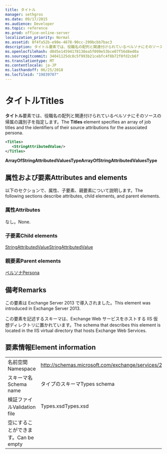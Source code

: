 ```yaml
---
title: タイトル
manager: sethgros
ms.date: 09/17/2015
ms.audience: Developer
ms.topic: reference
ms.prod: office-online-server
localization_priority: Normal
ms.assetid: 8f4fa52b-e98e-4678-90cc-299bcbb7bac3
description: タイトル要素では、役職名の配列と関連付けられているペルソナにそのソースの帰属の識別子を指定します。
ms.openlocfilehash: d0d5e14594178138ea5f099e53bce07f56d8ed0a
ms.sourcegitcommit: 34041125dc8c5f993b21cebfc4f8b72f0fd2cb6f
ms.translationtype: MT
ms.contentlocale: ja-JP
ms.lasthandoff: 06/25/2018
ms.locfileid: "19839707"
---
```

# <a name="titles"></a><span data-ttu-id="c282d-103">タイトル</span><span class="sxs-lookup"><span data-stu-id="c282d-103">Titles</span></span>

<span data-ttu-id="c282d-104">**タイトル**要素では、役職名の配列と関連付けられているペルソナにそのソースの帰属の識別子を指定します。</span><span class="sxs-lookup"><span data-stu-id="c282d-104">The **Titles** element specifies an array of job titles and the identifiers of their source attributions for the associated persona.</span></span> 
  
```XML
<Titles>
   <StringAttributedValue/>
</Titles>
```

 <span data-ttu-id="c282d-105">**ArrayOfStringAttributedValuesType**</span><span class="sxs-lookup"><span data-stu-id="c282d-105">**ArrayOfStringAttributedValuesType**</span></span>
## <a name="attributes-and-elements"></a><span data-ttu-id="c282d-106">属性および要素</span><span class="sxs-lookup"><span data-stu-id="c282d-106">Attributes and elements</span></span>

<span data-ttu-id="c282d-107">以下のセクションで、属性、子要素、親要素について説明します。</span><span class="sxs-lookup"><span data-stu-id="c282d-107">The following sections describe attributes, child elements, and parent elements.</span></span>
  
### <a name="attributes"></a><span data-ttu-id="c282d-108">属性</span><span class="sxs-lookup"><span data-stu-id="c282d-108">Attributes</span></span>

<span data-ttu-id="c282d-109">なし。</span><span class="sxs-lookup"><span data-stu-id="c282d-109">None.</span></span>
  
### <a name="child-elements"></a><span data-ttu-id="c282d-110">子要素</span><span class="sxs-lookup"><span data-stu-id="c282d-110">Child elements</span></span>

[<span data-ttu-id="c282d-111">StringAttributedValue</span><span class="sxs-lookup"><span data-stu-id="c282d-111">StringAttributedValue</span></span>](stringattributedvalue.md)
  
### <a name="parent-elements"></a><span data-ttu-id="c282d-112">親要素</span><span class="sxs-lookup"><span data-stu-id="c282d-112">Parent elements</span></span>

[<span data-ttu-id="c282d-113">ペルソナ</span><span class="sxs-lookup"><span data-stu-id="c282d-113">Persona</span></span>](persona.md)
  
## <a name="remarks"></a><span data-ttu-id="c282d-114">備考</span><span class="sxs-lookup"><span data-stu-id="c282d-114">Remarks</span></span>

<span data-ttu-id="c282d-115">この要素は Exchange Server 2013 で導入されました。</span><span class="sxs-lookup"><span data-stu-id="c282d-115">This element was introduced in Exchange Server 2013.</span></span>
  
<span data-ttu-id="c282d-116">この要素を記述するスキーマは、Exchange Web サービスをホストする IIS 仮想ディレクトリに置かれています。</span><span class="sxs-lookup"><span data-stu-id="c282d-116">The schema that describes this element is located in the IIS virtual directory that hosts Exchange Web Services.</span></span>
  
## <a name="element-information"></a><span data-ttu-id="c282d-117">要素情報</span><span class="sxs-lookup"><span data-stu-id="c282d-117">Element information</span></span>

|||
|:-----|:-----|
|<span data-ttu-id="c282d-118">名前空間</span><span class="sxs-lookup"><span data-stu-id="c282d-118">Namespace</span></span>  <br/> |http://schemas.microsoft.com/exchange/services/2006/types  <br/> |
|<span data-ttu-id="c282d-119">スキーマ名</span><span class="sxs-lookup"><span data-stu-id="c282d-119">Schema name</span></span>  <br/> |<span data-ttu-id="c282d-120">タイプのスキーマ</span><span class="sxs-lookup"><span data-stu-id="c282d-120">Types schema</span></span>  <br/> |
|<span data-ttu-id="c282d-121">検証ファイル</span><span class="sxs-lookup"><span data-stu-id="c282d-121">Validation file</span></span>  <br/> |<span data-ttu-id="c282d-122">Types.xsd</span><span class="sxs-lookup"><span data-stu-id="c282d-122">Types.xsd</span></span>  <br/> |
|<span data-ttu-id="c282d-123">空にすることができます。</span><span class="sxs-lookup"><span data-stu-id="c282d-123">Can be empty</span></span>  <br/> ||
   

